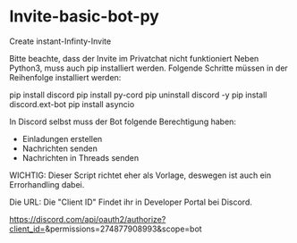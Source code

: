 # Invite-basic-bot-py
Create instant-Infinty-Invite

Bitte beachte, dass der Invite im Privatchat nicht funktioniert
Neben Python3, muss auch pip installiert werden.
Folgende Schritte müssen in der Reihenfolge installiert werden:

pip install discord
pip install py-cord
pip uninstall discord -y
pip install discord.ext-bot
pip install asyncio

In Discord selbst muss der Bot folgende Berechtigung haben:
- Einladungen erstellen
- Nachrichten senden
- Nachrichten in Threads senden

WICHTIG:
Dieser Script richtet eher als Vorlage, deswegen ist auch ein Errorhandling dabei.

Die URL:
Die "Client ID" Findet ihr in Developer Portal bei Discord.

https://discord.com/api/oauth2/authorize?client_id=<Client ID>&permissions=274877908993&scope=bot
